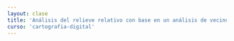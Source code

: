 ```yaml
---
layout: clase
title: 'Análisis del relieve relativo con base en un análisis de vecindad'
curso: 'cartografia-digital'
---
```

<!-- clase: 4 -->
